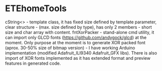 # ETEhomeTools
cString<> - template class, it has fixed size defined by template parameter, clear structure - (max. size defined by type),
  has only 2 members - short size and char array with content.
fntXorPacker - stand-alone cmd utility, it can import only GLCD fonts (https://github.com/andygock/glcd) at the moment.
  Only purpose at the moment is to generate XOR packed font (aprox. 30-50% size of bitmap version) - I have working Arduino implementation
  (modified Adafruit_ILI9340 Adafruit_GFX libs). There is also import of XOR fonts implemented as it has extended format and preview
  features in generated code.
